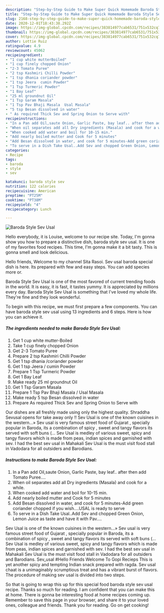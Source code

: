 ```yaml
---
description: "Step-by-Step Guide to Make Super Quick Homemade Baroda Style Sev Usal"
title: "Step-by-Step Guide to Make Super Quick Homemade Baroda Style Sev Usal"
slug: 2168-step-by-step-guide-to-make-super-quick-homemade-baroda-style-sev-usal
date: 2020-12-01T18:43:38.292Z
image: https://img-global.cpcdn.com/recipes/383814977cab6531/751x532cq70/baroda-style-sev-usal-recipe-main-photo.jpg
thumbnail: https://img-global.cpcdn.com/recipes/383814977cab6531/751x532cq70/baroda-style-sev-usal-recipe-main-photo.jpg
cover: https://img-global.cpcdn.com/recipes/383814977cab6531/751x532cq70/baroda-style-sev-usal-recipe-main-photo.jpg
author: Lottie Ruiz
ratingvalue: 4.9
reviewcount: 45062
recipeingredient:
- "1 cup white mutterBoiled"
- "1 cup finely chopped Onion"
- "2-3 Tomato Puree"
- "2 tsp Kashmiri Chilli Powder"
- "1 tsp dhania coriander powder"
- "1 tsp Jeera  cumin Powder"
- "1 Tsp Turmeric Powder"
- "1 Bay Leaf"
- "25 ml groundnut Oil"
- "1 Tsp Garam Masala"
- "1 Tsp Pav Bhaji Masala  Usal Masala"
- "5 tsp Besan dissolved in water"
- " As required Thick Sev and Spring Onion to Serve with"
recipeinstructions:
- "In a Pan add Oil,saute Onion, Garlic Paste, bay leaf.. after then add Tomato Puree...."
- "When oil separates add all Dry ingredients (Masala) and cook for a while."
- "When cooked add water and boil for 10-15 min."
- "Add nearly boiled mutter and Cook for 5 minutes"
- "Add Besan dissolved in water, and cook for 5 minutes-Add green coriander chopped if you wish....USAL is ready to serve"
- "To serve in a Dish Take Usal..Add Sev and chopped Green Onion, Lemon Juice as taste and have it with Pav...."
categories:
- Recipe
tags:
- baroda
- style
- sev

katakunci: baroda style sev 
nutrition: 122 calories
recipecuisine: American
preptime: "PT25M"
cooktime: "PT38M"
recipeyield: "4"
recipecategory: Lunch

---
```



![Baroda Style Sev Usal](https://img-global.cpcdn.com/recipes/383814977cab6531/751x532cq70/baroda-style-sev-usal-recipe-main-photo.jpg)

Hello everybody, it is Louise, welcome to our recipe site. Today, I'm gonna show you how to prepare a distinctive dish, baroda style sev usal. It is one of my favorites food recipes. This time, I'm gonna make it a bit tasty. This is gonna smell and look delicious.

Hello friends, Welcome to my channel Sita Rasoi. Sev usal baroda special dish is here. Its prepared with few and easy steps. You can add species more or.

Baroda Style Sev Usal is one of the most favored of current trending foods in the world. It is easy, it is fast, it tastes yummy. It is appreciated by millions every day. Baroda Style Sev Usal is something that I've loved my whole life. They're fine and they look wonderful.


To begin with this recipe, we must first prepare a few components. You can have baroda style sev usal using 13 ingredients and 6 steps. Here is how you can achieve it.

<!--inarticleads1-->

##### The ingredients needed to make Baroda Style Sev Usal:

1. Get 1 cup white mutter-Boiled
1. Take 1 cup finely chopped Onion
1. Get 2-3 Tomato Puree
1. Prepare 2 tsp Kashmiri Chilli Powder
1. Get 1 tsp dhania /coriander powder
1. Get 1 tsp Jeera / cumin Powder
1. Prepare 1 Tsp Turmeric Powder
1. Get 1 Bay Leaf
1. Make ready 25 ml groundnut Oil
1. Get 1 Tsp Garam Masala
1. Prepare 1 Tsp Pav Bhaji Masala / Usal Masala
1. Make ready 5 tsp Besan dissolved in water
1. Prepare  As required Thick Sev and Spring Onion to Serve with


Our dishes are all freshly made using only the highest quality. Shraddha Sevusal opens for take away only !! Sev Usal is one of the known cuisines in the western…» Sev usal is very famous street food of Gujarat , specially popular in Baroda, its a combination of spicy , sweet and tangy flavors its served with soft buns (… Sev Usal is medley of various sweet, spicy and tangy flavors which is made from peas, indian spices and garnished with sev. I had the best sev usal in Mahakali Sev Usal is the must visit food stall in Vadodara for all outsiders and Barodians. 

<!--inarticleads2-->

##### Instructions to make Baroda Style Sev Usal:

1. In a Pan add Oil,saute Onion, Garlic Paste, bay leaf.. after then add Tomato Puree....
1. When oil separates add all Dry ingredients (Masala) and cook for a while.
1. When cooked add water and boil for 10-15 min.
1. Add nearly boiled mutter and Cook for 5 minutes
1. Add Besan dissolved in water, and cook for 5 minutes-Add green coriander chopped if you wish....USAL is ready to serve
1. To serve in a Dish Take Usal..Add Sev and chopped Green Onion, Lemon Juice as taste and have it with Pav....


Sev Usal is one of the known cuisines in the western…» Sev usal is very famous street food of Gujarat , specially popular in Baroda, its a combination of spicy , sweet and tangy flavors its served with soft buns (… Sev Usal is medley of various sweet, spicy and tangy flavors which is made from peas, indian spices and garnished with sev. I had the best sev usal in Mahakali Sev Usal is the must visit food stall in Vadodara for all outsiders and Barodians. Sev_usal #Hello Friends Welcome To Gopi Recieps This is yet another spicy and tempting Indian snack prepared with ragda. Sev usal chaat is a unimaginably scrumptious treat and has a vibrant burst of flavors. The procedure of making sev usal is divided into two steps. 

So that is going to wrap this up for this special food baroda style sev usal recipe. Thanks so much for reading. I am confident that you can make this at home. There is gonna be interesting food at home recipes coming up. Remember to save this page in your browser, and share it to your loved ones, colleague and friends. Thank you for reading. Go on get cooking!
